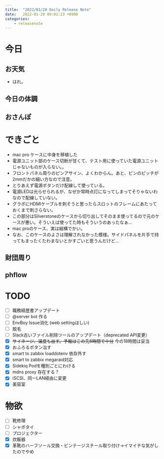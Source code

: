 ```yaml
---
title:  "2022/01/28 Daily Release Note"
date:   2022-01-28 09:01:23 +0900
categories:
	- releasenote
---
```

# 今日

## お天気

* はれ。

## 今日の体調

## おさんぽ


# できごと

* mac pro ケースに中身を移植した
* 電源ユニット部のケース切断が甘くて、テスト用に使っていた電源ユニットじゃないものが入らない。。
* フロントパネル周りのピンアサイン、よくわからん。あと、ピンのピッチが2mmだかの細い方なので注意。
* とりあえず電源ボタンだけ配線して使っている。
* 電源LEDは光らせられるが、なぜか常時点灯になってしまってそりゃないわなので配線していない。
* グラボにHDMIケーブルを刺そうと思ったらスロットのフレームにあたっておくまで刺さらない。
* この部分はSilverstoneのケースから切り出してそのまま使ってるので元のケースが悪い。そういえば使ってた時もそういうのあったなぁ…
* mac proのケース、実は結構でかい。
* なお、このケースのよさは理解されなかった模様。サイドパネルを片手で持ってもまったくたわまないとかすごいと思うんだけど…

## 財団周り


## phflow


# TODO 

- [ ] 職務経歴書アップデート
- [ ] @server bot 作る
- [ ] EnvBoy Issue消化 (web settingほしい)
- [ ] 脱毛
- [ ] Slack古いファイル削除ツールのアップデート（deprecated API変更）
- [x] ~~サイネージ、温度も出す。予報はこの先6時間で十分~~ 今の18時間は妥当
- [x] おふろるボタン治す
- [x] smart to zabbix loaddotenv 依存外す
- [x] smart to zabbix megaraid対応
- [x] Sidekiq Podを種別ごとにわける
- [x] mdns proxy 存在する？
- [x] iSCSI、同一LAN経由に変更
- [x] 美容室

# 物欲

- [ ] 靴修理
- [ ] シャボタイ
- [ ] プロジェクター
- [x] 炊飯器
- [x] 革靴のハーフソール交換・ビンテージスチール取り付け→イマイチな気がしたのでやめ
